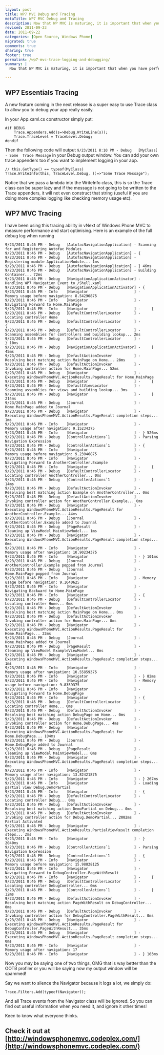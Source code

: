 ```yaml
---
layout: post
title: WP7 MVC Debug and Tracing
metaTitle: WP7 MVC Debug and Tracing
description: Now that WP MVC is maturing, it is important that when you have performance issues or any issues, you can find the problem easily!
revised: 2011-09-23
date: 2011-09-22
categories: [Open Source, Windows Phone]
migrated: true
comments: true
sharing: true
footer: true
permalink: /wp7-mvc-trace-logging-and-debugging/
summary: | 
  Now that WP MVC is maturing, it is important that when you have performance issues or any issues, you can find the problem easily!

---
```

## WP7 Essentials Tracing
A new feature coming in the next release is a super easy to use Trace class to allow you to debug your app really easily.
<!-- more -->
In your App.xaml.cs constructor simply put:

    #if DEBUG
        Trace.Appenders.Add(s=>Debug.WriteLine(s));
        Trace.TraceLevel = TraceLevel.Debug;
    #endif

Then the following code will output `9/23/2011 8:10 PM - Debug   [MyClass] - Some  Trace Message` in your Debug output window. You can add your own trace appenders too if you want to implement logging in your app.

    // this.GetType() == typeof(MyClass)
    Trace.WriteInfo(this, TraceLevel.Debug, ()=>"Some Trace Message");

Notice that we pass a lambda into the WriteInfo class, this is so the Trace class can be super lazy and if the message is not going to be written to the Trace appenders, it will not even construct that string (useful if you are doing more complex logging like checking memory usage etc).

## WP7 MVC Tracing
I have been using this tracing ability in vNext of Windows Phone MVC to measure performance and start optimising. Here is an example of the full debug log when running


    9/23/2011 8:46 PM - Debug   [AutofacNavigationApplication] - Scanning for and Registering Autofac Modules
    9/23/2011 8:46 PM - Debug   [AutofacNavigationApplication] - {
    9/23/2011 8:46 PM - Debug   [AutofacNavigationApplication] -     Registering module ApplicationModule... 1ms
    9/23/2011 8:46 PM - Debug   [AutofacNavigationApplication] - } 46ms
    9/23/2011 8:46 PM - Debug   [AutofacNavigationApplication] - Building Container... 72ms
    9/23/2011 8:46 PM - Debug   [NavigationApplicationActivator] - Handling WP7 Navigation Event to /Shell.xaml
    9/23/2011 8:46 PM - Debug   [NavigationApplicationActivator] - {
    9/23/2011 8:46 PM - Info    [Navigator                     ] -     Memory usage before navigation: 8.54296875
    9/23/2011 8:46 PM - Info    [Navigator                     ] -     Navigating Forward to Home.MainPage
    9/23/2011 8:46 PM - Info    [Navigator                     ] -     {
    9/23/2011 8:46 PM - Debug   [DefaultControllerLocator      ] -         Locating controller Home
    9/23/2011 8:46 PM - Debug   [DefaultControllerLocator      ] -         {
    9/23/2011 8:46 PM - Debug   [DefaultControllerLocator      ] -             Scanning assemblies for controllers and building lookup... 2ms
    9/23/2011 8:46 PM - Debug   [DefaultControllerLocator      ] -         } 10ms
    9/23/2011 8:46 PM - Debug   [NavigationApplicationActivator] -     } 45ms
    9/23/2011 8:46 PM - Debug   [DefaultActionInvoker          ] -     Resolving best matching action MainPage on Home... 28ms
    9/23/2011 8:46 PM - Debug   [DefaultActionInvoker          ] -     Invoking controller action for Home.MainPage... 52ms
    9/23/2011 8:46 PM - Debug   [Navigator                     ] -     Executing WindowsPhoneMVC.ActionResults.PageResult for Home.MainPage
    9/23/2011 8:46 PM - Debug   [Navigator                     ] -     {
    9/23/2011 8:46 PM - Debug   [DefaultViewLocator            ] -         Scanning assemblies for views and building lookup... 3ms
    9/23/2011 8:46 PM - Debug   [Navigator                     ] -     } 214ms
    9/23/2011 8:46 PM - Debug   [Journal                       ] -     Home.MainPage added to Journal
    9/23/2011 8:46 PM - Debug   [Navigator                     ] -     Executing WindowsPhoneMVC.ActionResults.PageResult completion steps... 1ms
    9/23/2011 8:46 PM - Info    [Navigator                     ] -     Memory usage after navigation: 9.15234375
    9/23/2011 8:46 PM - Info    [Navigator                     ] - } 526ms
    9/23/2011 8:46 PM - Debug   [ControllerActions`1           ] - Parsing Navigation Expression
    9/23/2011 8:46 PM - Debug   [ControllerActions`1           ] - {
    9/23/2011 8:46 PM - Info    [Navigator                     ] -     Memory usage before navigation: 9.23046875
    9/23/2011 8:46 PM - Info    [Navigator                     ] -     Navigating Forward to AnotherController.Example
    9/23/2011 8:46 PM - Info    [Navigator                     ] -     {
    9/23/2011 8:46 PM - Debug   [DefaultControllerLocator      ] -         Locating controller AnotherController... 0ms
    9/23/2011 8:46 PM - Debug   [ControllerActions`1           ] -     } 14ms
    9/23/2011 8:46 PM - Debug   [DefaultActionInvoker          ] -     Resolving best matching action Example on AnotherController... 0ms
    9/23/2011 8:46 PM - Debug   [DefaultActionInvoker          ] -     Invoking controller action for AnotherController.Example... 0ms
    9/23/2011 8:46 PM - Debug   [Navigator                     ] -     Executing WindowsPhoneMVC.ActionResults.PageResult for AnotherController.Example... 44ms
    9/23/2011 8:46 PM - Debug   [Journal                       ] -     AnotherController.Example added to Journal
    9/23/2011 8:46 PM - Debug   [PageResult                    ] -     Cleaning up ViewModel MainViewModel... 1ms
    9/23/2011 8:46 PM - Debug   [Navigator                     ] -     Executing WindowsPhoneMVC.ActionResults.PageResult completion steps... 0ms
    9/23/2011 8:46 PM - Info    [Navigator                     ] -     Memory usage after navigation: 10.90234375
    9/23/2011 8:46 PM - Info    [Navigator                     ] - } 101ms
    9/23/2011 8:46 PM - Debug   [Journal                       ] - AnotherController.Example popped from Journal
    9/23/2011 8:46 PM - Debug   [Journal                       ] - Home.MainPage popped from Journal
    9/23/2011 8:46 PM - Info    [Navigator                     ] - Memory usage before navigation: 9.1640625
    9/23/2011 8:46 PM - Info    [Navigator                     ] - Navigating Backward to Home.MainPage
    9/23/2011 8:46 PM - Info    [Navigator                     ] - {
    9/23/2011 8:46 PM - Debug   [DefaultControllerLocator      ] -     Locating controller Home... 0ms
    9/23/2011 8:46 PM - Debug   [DefaultActionInvoker          ] -     Resolving best matching action MainPage on Home... 0ms
    9/23/2011 8:46 PM - Debug   [DefaultActionInvoker          ] -     Invoking controller action for Home.MainPage... 0ms
    9/23/2011 8:46 PM - Debug   [Navigator                     ] -     Executing WindowsPhoneMVC.ActionResults.PageResult for Home.MainPage... 22ms
    9/23/2011 8:46 PM - Debug   [Journal                       ] -     Home.MainPage added to Journal
    9/23/2011 8:46 PM - Debug   [PageResult                    ] -     Cleaning up ViewModel ExampleViewModel... 0ms
    9/23/2011 8:46 PM - Debug   [Navigator                     ] -     Executing WindowsPhoneMVC.ActionResults.PageResult completion steps... 1ms
    9/23/2011 8:46 PM - Info    [Navigator                     ] -     Memory usage after navigation: 10.55859375
    9/23/2011 8:46 PM - Info    [Navigator                     ] - } 82ms
    9/23/2011 8:46 PM - Info    [Navigator                     ] - Memory usage before navigation: 9.8359375
    9/23/2011 8:46 PM - Info    [Navigator                     ] - Navigating Forward to Home.DebugPage
    9/23/2011 8:46 PM - Info    [Navigator                     ] - {
    9/23/2011 8:46 PM - Debug   [DefaultControllerLocator      ] -     Locating controller Home... 0ms
    9/23/2011 8:46 PM - Debug   [DefaultActionInvoker          ] -     Resolving best matching action DebugPage on Home... 0ms
    9/23/2011 8:46 PM - Debug   [DefaultActionInvoker          ] -     Invoking controller action for Home.DebugPage... 4ms
    9/23/2011 8:46 PM - Debug   [Navigator                     ] -     Executing WindowsPhoneMVC.ActionResults.PageResult for Home.DebugPage... 104ms
    9/23/2011 8:46 PM - Debug   [Journal                       ] -     Home.DebugPage added to Journal
    9/23/2011 8:46 PM - Debug   [PageResult                    ] -     Cleaning up ViewModel MainViewModel... 0ms
    9/23/2011 8:46 PM - Debug   [Navigator                     ] -     Executing WindowsPhoneMVC.ActionResults.PageResult completion steps... 0ms
    9/23/2011 8:46 PM - Info    [Navigator                     ] -     Memory usage after navigation: 13.82421875
    9/23/2011 8:46 PM - Info    [Navigator                     ] - } 267ms
    9/23/2011 8:46 PM - Info    [Navigator                     ] - Loading partial view Debug.DemoPartial
    9/23/2011 8:46 PM - Info    [Navigator                     ] - {
    9/23/2011 8:46 PM - Debug   [DefaultControllerLocator      ] -     Locating controller Debug... 0ms
    9/23/2011 8:46 PM - Debug   [DefaultActionInvoker          ] -     Resolving best matching action DemoPartial on Debug... 0ms
    9/23/2011 8:46 PM - Debug   [DefaultActionInvoker          ] -     Invoking controller action for Debug.DemoPartial... 2002ms
    Partial Activated
    9/23/2011 8:46 PM - Debug   [Navigator                     ] -     Executing WindowsPhoneMVC.ActionResults.PartialViewResult completion steps... 2ms
    9/23/2011 8:46 PM - Info    [Navigator                     ] - } 2040ms
    9/23/2011 8:46 PM - Debug   [ControllerActions`1           ] - Parsing Navigation Expression
    9/23/2011 8:46 PM - Debug   [ControllerActions`1           ] - {
    9/23/2011 8:46 PM - Info    [Navigator                     ] -     Memory usage before navigation: 15.98828125
    9/23/2011 8:46 PM - Info    [Navigator                     ] -     Navigating Forward to DebugController.PageWithResult
    9/23/2011 8:46 PM - Info    [Navigator                     ] -     {
    9/23/2011 8:46 PM - Debug   [DefaultControllerLocator      ] -         Locating controller DebugController... 0ms
    9/23/2011 8:46 PM - Debug   [ControllerActions`1           ] -     } 12ms
    9/23/2011 8:46 PM - Debug   [DefaultActionInvoker          ] -     Resolving best matching action PageWithResult on DebugController... 0ms
    9/23/2011 8:46 PM - Debug   [DefaultActionInvoker          ] -     Invoking controller action for DebugController.PageWithResult... 0ms
    9/23/2011 8:46 PM - Debug   [Navigator                     ] -     Executing WindowsPhoneMVC.ActionResults.PageResult for DebugController.PageWithResult... 35ms
    9/23/2011 8:46 PM - Debug   [Navigator                     ] -     Executing WindowsPhoneMVC.ActionResults.PageResult completion steps... 0ms
    9/23/2011 8:46 PM - Info    [Navigator                     ] -     Memory usage after navigation: 17
    9/23/2011 8:46 PM - Info    [Navigator                     ] - } 103ms


Now you may be saying one of two things, OMG that is way better than the OOTB profiler or you will be saying now my output window will be spammed!

Say we want to silence the Navigator because it logs a lot, we simply do:

    Trace.Filters.Add(typeof(Navigator));

And all Trace events from the Navigator class will be ignored. So you can find out useful information when you need it, and ignore it other times!

Keen to know what everyone thinks.

## Check it out at [http://windowsphonemvc.codeplex.com/](http://windowsphonemvc.codeplex.com/)